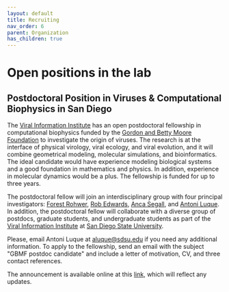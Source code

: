 ```yaml
---
layout: default
title: Recruiting
nav_order: 6
parent: Organization
has_children: true
---
```


# Open positions in the lab

## Postdoctoral Position in Viruses & Computational Biophysics in San Diego

The [Viral Information Institute](https://viralization.org) has an open postdoctoral fellowship in computational biophysics funded by the [Gordon and Betty Moore Foundation](https://www.moore.org) to investigate the origin of viruses. The research is at the interface of physical virology, viral ecology, and viral evolution, and it will combine geometrical modeling, molecular simulations, and bioinformatics. The ideal candidate would have experience modeling biological systems and a good foundation in mathematics and physics. In addition, experience in molecular dynamics would be a plus. The fellowship is funded for up to three years.

The postdoctoral fellow will join an interdisciplinary group with four principal investigators: [Forest Rohwer](https://scholar.google.com/citations?hl=en&user=ALEZEdoAAAAJ), [Rob Edwards](https://scholar.google.com/citations?hl=en&user=e7fvl1kAAAAJ), [Anca Segall](https://scholar.google.com/citations?hl=en&user=p1mzR2gAAAAJ), and [Antoni Luque](https://scholar.google.com/citations?user=ytvnI68AAAAJ&hl=en). In addition, the postdoctoral fellow will collaborate with a diverse group of postdocs, graduate students, and undergraduate students as part of the [Viral Information Institute](https://viralization.org) at [San Diego State University](https://www.sdsu.edu).

Please, email Antoni Luque at <aluque@sdsu.edu> if you need any additional information. To apply to the fellowship, send an email with the subject "GBMF postdoc candidate" and include a letter of motivation, CV, and three contact references.

The announcement is available online at this [link](https://luquelab.github.io/Athena/organization/recruiting.html), which will reflect any updates.

